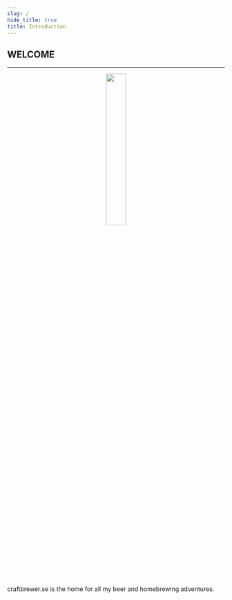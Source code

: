 ```yaml
---
slug: /
hide_title: true
title: Introduction
---
```


## WELCOME
---
<p align="center">
  <img src="https://github.com/user-attachments/assets/f8a7efd1-2721-49a4-af63-6b8c65eaf705" width="30%" />
</p>

craftbrewer.se is the home for all my beer and homebrewing adventures.